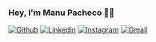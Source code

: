 ### Hey, I'm Manu Pacheco 🖖🏻

[![Github](https://img.shields.io/badge/-Github-000?style=flat&logo=Github&logoColor=white)](https://github.com/manupacheco)
[![Linkedin](https://img.shields.io/badge/-LinkedIn-blue?style=flat&logo=Linkedin&logoColor=white)](https://www.linkedin.com/in/manupacheco/)
[![Instagram](https://img.shields.io/badge/-Instagram-c13584?style=flat&labelColor=c13584&logo=instagram&logoColor=white)](https://www.instagram.com/emeeneu/)
[![Gmail](https://img.shields.io/badge/-Gmail-c14438?style=flat&logo=Gmail&logoColor=white)](mailto:mpachecopal@gmail.com)
